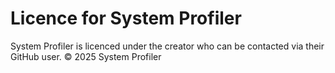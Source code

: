 # Licence for System Profiler
System Profiler is licenced under the creator who can be contacted via their GitHub user. © 2025 System Profiler
